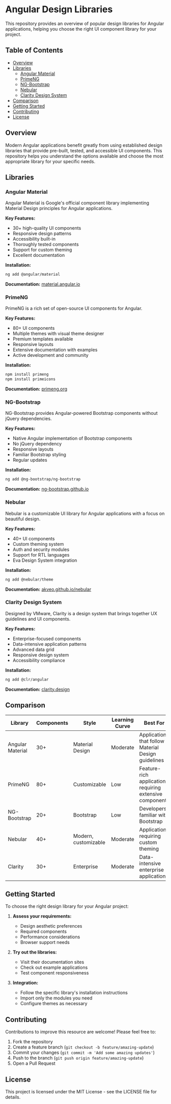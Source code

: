 # Angular Design Libraries

This repository provides an overview of popular design libraries for Angular applications, helping you choose the right UI component library for your project.

## Table of Contents
- [Overview](#overview)
- [Libraries](#libraries)
  - [Angular Material](#angular-material)
  - [PrimeNG](#primeng)
  - [NG-Bootstrap](#ng-bootstrap)
  - [Nebular](#nebular)
  - [Clarity Design System](#clarity-design-system)
- [Comparison](#comparison)
- [Getting Started](#getting-started)
- [Contributing](#contributing)
- [License](#license)

## Overview

Modern Angular applications benefit greatly from using established design libraries that provide pre-built, tested, and accessible UI components. This repository helps you understand the options available and choose the most appropriate library for your specific needs.

## Libraries

### Angular Material

Angular Material is Google's official component library implementing Material Design principles for Angular applications.

**Key Features:**
- 30+ high-quality UI components
- Responsive design patterns
- Accessibility built-in
- Thoroughly tested components
- Support for custom theming
- Excellent documentation

**Installation:**
```bash
ng add @angular/material
```

**Documentation:** [material.angular.io](https://material.angular.io)

### PrimeNG

PrimeNG is a rich set of open-source UI components for Angular.

**Key Features:**
- 80+ UI components
- Multiple themes with visual theme designer
- Premium templates available
- Responsive layouts
- Extensive documentation with examples
- Active development and community

**Installation:**
```bash
npm install primeng
npm install primeicons
```

**Documentation:** [primeng.org](https://primeng.org)

### NG-Bootstrap

NG-Bootstrap provides Angular-powered Bootstrap components without jQuery dependencies.

**Key Features:**
- Native Angular implementation of Bootstrap components
- No jQuery dependency
- Responsive layouts
- Familiar Bootstrap styling
- Regular updates

**Installation:**
```bash
ng add @ng-bootstrap/ng-bootstrap
```

**Documentation:** [ng-bootstrap.github.io](https://ng-bootstrap.github.io)

### Nebular

Nebular is a customizable UI library for Angular applications with a focus on beautiful design.

**Key Features:**
- 40+ UI components
- Custom theming system
- Auth and security modules
- Support for RTL languages
- Eva Design System integration

**Installation:**
```bash
ng add @nebular/theme
```

**Documentation:** [akveo.github.io/nebular](https://akveo.github.io/nebular/)

### Clarity Design System

Designed by VMware, Clarity is a design system that brings together UX guidelines and UI components.

**Key Features:**
- Enterprise-focused components
- Data-intensive application patterns
- Advanced data grid
- Responsive design system
- Accessibility compliance

**Installation:**
```bash
ng add @clr/angular
```

**Documentation:** [clarity.design](https://clarity.design)

## Comparison

| Library | Components | Style | Learning Curve | Best For |
|---------|------------|-------|---------------|----------|
| Angular Material | 30+ | Material Design | Moderate | Applications that follow Material Design guidelines |
| PrimeNG | 80+ | Customizable | Low | Feature-rich applications requiring extensive components |
| NG-Bootstrap | 20+ | Bootstrap | Low | Developers familiar with Bootstrap |
| Nebular | 40+ | Modern, customizable | Moderate | Applications requiring custom theming |
| Clarity | 30+ | Enterprise | Moderate | Data-intensive enterprise applications |

## Getting Started

To choose the right design library for your Angular project:

1. **Assess your requirements:**
   - Design aesthetic preferences
   - Required components
   - Performance considerations
   - Browser support needs

2. **Try out the libraries:**
   - Visit their documentation sites
   - Check out example applications
   - Test component responsiveness

3. **Integration:**
   - Follow the specific library's installation instructions
   - Import only the modules you need
   - Configure themes as necessary

## Contributing

Contributions to improve this resource are welcome! Please feel free to:

1. Fork the repository
2. Create a feature branch (`git checkout -b feature/amazing-update`)
3. Commit your changes (`git commit -m 'Add some amazing updates'`)
4. Push to the branch (`git push origin feature/amazing-update`)
5. Open a Pull Request


## License

This project is licensed under the MIT License - see the LICENSE file for details.

